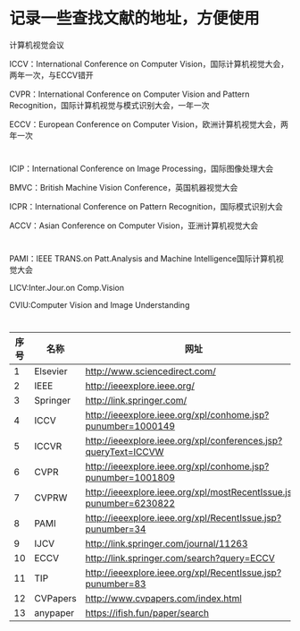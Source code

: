 # 记录一些查找文献的地址，方便使用

计算机视觉会议

ICCV：International Conference on Computer Vision，国际计算机视觉大会，两年一次，与ECCV错开

CVPR：International Conference on Computer Vision and Pattern Recognition，国际计算机视觉与模式识别大会，一年一次

ECCV：European Conference on Computer Vision，欧洲计算机视觉大会，两年一次
#

ICIP：International Conference on Image Processing，国际图像处理大会

BMVC：British Machine Vision Conference，英国机器视觉大会

ICPR：International Conference on Pattern Recognition，国际模式识别大会

ACCV：Asian Conference on Computer Vision，亚洲计算机视觉大会
#

PAMI：IEEE TRANS.on Patt.Analysis and Machine Intelligence国际计算机视觉大会

LICV:Inter.Jour.on Comp.Vision

CVIU:Computer Vision and Image Understanding
#

| 序号 |	名称 |             网址              |
|------|------|-----|
| 1 |	Elsevier|	http://www.sciencedirect.com/ |
|2|	IEEE|	http://ieeexplore.ieee.org/|
|3|	Springer|	http://link.springer.com/|
|4|	ICCV|	http://ieeexplore.ieee.org/xpl/conhome.jsp?punumber=1000149|
|5|	ICCVR|	http://ieeexplore.ieee.org/xpl/conferences.jsp?queryText=ICCVW|
|6|	CVPR|	http://ieeexplore.ieee.org/xpl/conhome.jsp?punumber=1001809|
|7|	CVPRW|	http://ieeexplore.ieee.org/xpl/mostRecentIssue.jsp?punumber=6230822|
|8|	PAMI|	http://ieeexplore.ieee.org/xpl/RecentIssue.jsp?punumber=34|
|9|	IJCV|	http://link.springer.com/journal/11263|
|10|	ECCV|	http://link.springer.com/search?query=ECCV|
|11|	TIP|	http://ieeexplore.ieee.org/xpl/RecentIssue.jsp?punumber=83|
|12|	CVPapers|	http://www.cvpapers.com/index.html|
|13|	anypaper|	https://ifish.fun/paper/search|
